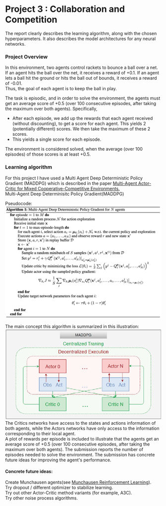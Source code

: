 # Project 3 : Collaboration and Competition
The report clearly describes the learning algorithm, along with the chosen hyperparameters. It also describes the model architectures for any neural networks.
### Project Overview
In this environment, two agents control rackets to bounce a ball over a net. If an agent hits the ball over the net, it receives a reward of +0.1. If an agent lets a ball hit the ground or hits the ball out of bounds, it receives a reward of -0.01.<br> 
Thus, the goal of each agent is to keep the ball in play.

The task is episodic, and in order to solve the environment, the agents must get an average score of +0.5 (over 100 consecutive episodes, after taking the maximum over both agents). Specifically,

  * After each episode, we add up the rewards that each agent received (without discounting), to get a score for each agent. This yields 2 (potentially different) scores. We then take the maximum of these 2 scores.
  * This yields a single score for each episode.

The environment is considered solved, when the average (over 100 episodes) of those scores is at least +0.5.<br>

### Learning algorithm
For this project I have used a  Multi Agent Deep Deterministic Policy Gradient (MADDPG) which is described in the paper [Multi-Agent Actor-Critic for Mixed Cooperative-Competitive Environments.](https://arxiv.org/abs/1706.02275)<br>
Multi-Agent Deep Determinisitc Policy Gradient(MADDPG)<br>

Pseudocode:<br>
![Pseudo](/Images/maddpg-algo.png)

The main concept this algorithm is summarized in this illustration:
![Main concept](/Images/Multi-Agent-DDPG-Actor.png)
<br>The Critics networks have access to the states and actions information of both agents, while the Actors networks have only access to the information corresponding to their local agent.<br>
A plot of rewards per episode is included to illustrate that the agents get an average score of +0.5 (over 100 consecutive episodes, after taking the maximum over both agents).
The submission reports the number of episodes needed to solve the environment.
The submission has concrete future ideas for improving the agent's performance.

#### Concrete future ideas:
Create Munchausen agents(see [Munchausen Reinforcement Learning](https://arxiv.org/abs/2007.14430)).<br>
Try dropout / different optimizer to stabilize learning.<br>
Try out other Actor-Critic method variants (for example, A3C).<br>
Try other noise process algorithms.<br>
